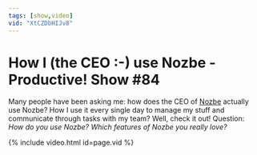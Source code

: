 ```yaml
---
tags: [show,video]
vid: "XtCZDbHIJv8"
---
```


# How I (the CEO :-) use Nozbe - Productive! Show #84


Many people have been asking me: how does the CEO of [Nozbe][n] actually use Nozbe? How I use it every single day to manage my stuff and communicate through tasks with my team? Well, check it out! Question: *How do you use Nozbe? Which features of Nozbe you really love?*

<!--More-->

{% include video.html id=page.vid %}

[n]: https://michael.gratis/nozbe